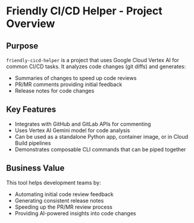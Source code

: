 # Friendly CI/CD Helper - Project Overview

## Purpose
`friendly-cicd-helper` is a project that uses Google Cloud Vertex AI for common CI/CD tasks. It analyzes code changes (git diffs) and generates:
- Summaries of changes to speed up code reviews
- PR/MR comments providing initial feedback
- Release notes for code changes

## Key Features
- Integrates with GitHub and GitLab APIs for commenting
- Uses Vertex AI Gemini model for code analysis
- Can be used as a standalone Python app, container image, or in Cloud Build pipelines
- Demonstrates composable CLI commands that can be piped together

## Business Value
This tool helps development teams by:
- Automating initial code review feedback
- Generating consistent release notes
- Speeding up the PR/MR review process
- Providing AI-powered insights into code changes

